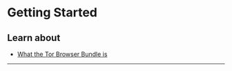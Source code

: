 # Getting Started

## Learn about

- [What the Tor Browser Bundle is](en/topics/tool-9-tor-browser/0-getting-started/3-learn.md)

***